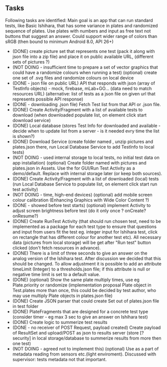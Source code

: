 ## Tasks ##
Following tasks are identified:
Main goal is an app that can run standard tests, like Basic Ishihara, that has some variance in plates and randomized sequence of plates. Use plates with numbers and input as free text not buttons that suggest an answer.
Could support wider range of colors than sRGB (then bound to minimum Android 8.0, API 26+)

* (DONE) create picture set that represents one test (pack it along with json file into a zip file) and place it on public available URL, (different sets of pictures ?)
* (NOT DOING - insufficient time to prepare a set of vector graphics that could have a randomize colours when running a test) (optional) create one set of .svg files and randomize colours on local device
* (DONE - json file on public URL) API that responds with json (array of TestInfo objects) - mock, firebase, mLab+GO... (data need to match resources URL) (alternative: list of tests as a json file on given url that represents possible API response)
* (DONE - downloading .json file) Fetch Test list from that API or .json file.
* (DONE) Create Activity/Fragment with a list of available tests to download (when downloaded populate list, on element click start download service)
* (DONE) Local database (stores Test Info for downloaded and available - decide when to update list from a server - is it needed evry time the list is shown?)
* (DONE) Download Service (create folder named <TestID>, unzip pictures and plates.json there, run Local Database Service to add TestInfo to local tests)
* (NOT DOING - used internal storage to local tests, no initial test data on app installation) (optional) Create folder named <TestID> with pictures and plates.json in Assets. Use the for GUI/Run Test Activity as a demo/default. Replace with internal storage later (or keep both sources).
* (DONE) Create Activity/Fragment with a list of downloaded (local) tests (run Local Database Service to populate list, on element click start run test activity)
* (NOT DOING - time, high-end devices) (optional) add mobile screen colour calibration (Enhancing Graphics with Wide Color Content ?)
* (DONE - showed before test starts) (optional) implement Activity to adjust screen brightness before test (do it only once ? onCreate? onResume?)
* (DONE) Create RunTest Activity (that should run chosen test, need to be implemented as a package for each test type to ensure that questions and input from users fit the test eg. integer input for Ishihara test, click on rectangle that has different colour for another test etc). All necessary data (pictures from local storage) will be get after "Run test" button clicked (don't fetch resources in advance).
* (DONE) There is a limit of three seconds to give an answer on the analog version of the Ishihara test. After discussion we decided that this should be changed. To allow adjustment it is possible to add an attribute timeLimit (Integer) to a thresholds.json file; if this attribute is null or negative time limit is set to a default value.
* (DONE) (optional) Show the same plate multiply times, use eg Plate.priority or randomize (implementation proposal Plate object in Test.plates more than once, this could be decided by test author, who may use multiply Plate objects in plates.json file)
* (DONE) Create JSON parser that could create Set<Plate> out of plates.json file in test folder
* (DONE) PlateFragments that are designed for a concrete test type (consider timer - eg max 3 sec to give an answer on Ishihara test)
* (DONE) Create logic to summerize test results
* (DONE - no receiver of POST Request, payload created) Create payload of ResultSet and upload/POST as json to results server (store [? security] in local storage/database to summerize results from more then one test)
* (NOT DOING - agreed not to implement this) (optional)  Use as a part of metadata reading from sensors etc.(light enviroment). Discussed with supervisor: tests metadata not that important.
